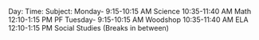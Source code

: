 Day:      Time:              Subject:
Monday-   9:15-10:15  AM     Science
          10:35-11:40 AM     Math
          12:10-1:15  PM     PF
Tuesday-  9:15-10:15  AM     Woodshop
          10:35-11:40 AM     ELA
          12:10-1:15  PM     Social Studies
(Breaks in between)